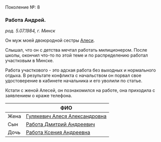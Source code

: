 Поколение №: 8

### Работа Андрей.

_род. 5.07.1984, г. Минск_

Он муж моей двоюродной сестры [Алеси](/ancestors/8-Гулякевич-Алеся-Александровна).

Слышал, что он с детства мечтал работать милиционером. 
После школы, окончил что-то по этой теме и по распределению работал участковым в Минске.

Работа участкового - это адская работа без выходных и нормального отдыха. 
В результате конфликта с начальством он порвал свое удостоверение в кабинете начальника и его уволили по статье.

Кстати с женой Алесей, он познакомился на работе, она приходила с заявлением о краже телефона. 

|      | ФИО                                                                         |
|------|-----------------------------------------------------------------------------|
| Жена | [Гулякевич Алеся Александровна](/ancestors/8-Гулякевич-Алеся-Александровна) |
| Сын  | [Работа Дмитрий Андреевич](/ancestors/9-Работа-Дмитрий-Андреевич)           |
| Дочь | [Работа Ксения Андреевна](/ancestors/9-Работа-Ксения-Андреевна)             |

